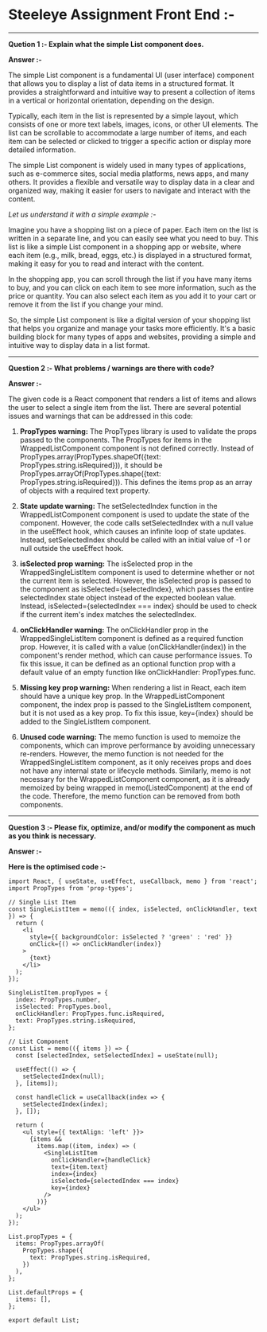 # Steeleye Assignment Front End :- 

-------------------------------------------------------------------------------------------------------------------------------------------------------------------------

**Quetion 1 :- Explain what the simple List component does.**

**Answer :-** 

The simple List component is a fundamental UI (user interface) component that allows you to display a list of data items in a structured format. It provides a straightforward and intuitive way to present a collection of items in a vertical or horizontal orientation, depending on the design.

Typically, each item in the list is represented by a simple layout, which consists of one or more text labels, images, icons, or other UI elements. The list can be scrollable to accommodate a large number of items, and each item can be selected or clicked to trigger a specific action or display more detailed information.

The simple List component is widely used in many types of applications, such as e-commerce sites, social media platforms, news apps, and many others. It provides a flexible and versatile way to display data in a clear and organized way, making it easier for users to navigate and interact with the content.

*Let us understand it with a simple example :-*

Imagine you have a shopping list on a piece of paper. Each item on the list is written in a separate line, and you can easily see what you need to buy. This list is like a simple List component in a shopping app or website, where each item (e.g., milk, bread, eggs, etc.) is displayed in a structured format, making it easy for you to read and interact with the content.

In the shopping app, you can scroll through the list if you have many items to buy, and you can click on each item to see more information, such as the price or quantity. You can also select each item as you add it to your cart or remove it from the list if you change your mind.

So, the simple List component is like a digital version of your shopping list that helps you organize and manage your tasks more efficiently. It's a basic building block for many types of apps and websites, providing a simple and intuitive way to display data in a list format.

-----------------------------------------------------------------------------------------------------------------------------------------------------------------------

**Question 2 :- What problems / warnings are there with code?**

**Answer :-** 

The given code is a React component that renders a list of items and allows the user to select a single item from the list. There are several potential issues and warnings that can be addressed in this code:

1. **PropTypes warning:** The PropTypes library is used to validate the props passed to the components. The PropTypes for items in the WrappedListComponent component      is not defined correctly. Instead of PropTypes.array(PropTypes.shapeOf({text: PropTypes.string.isRequired})), it should be PropTypes.arrayOf(PropTypes.shape({text:
   PropTypes.string.isRequired})). This defines the items prop as an array of objects with a required text property.

2. **State update warning:** The setSelectedIndex function in the WrappedListComponent component is used to update the state of the component. However, the code calls
   setSelectedIndex with a null value in the useEffect hook, which causes an infinite loop of state updates. Instead, setSelectedIndex should be called with an initial
   value of -1 or null outside the useEffect hook.

3. **isSelected prop warning:** The isSelected prop in the WrappedSingleListItem component is used to determine whether or not the current item is selected. However,      the isSelected prop is passed to the component as isSelected={selectedIndex}, which passes the entire selectedIndex state object instead of the expected boolean        value. Instead, isSelected={selectedIndex === index} should be used to check if the current item's index matches the selectedIndex.

4. **onClickHandler warning:** The onClickHandler prop in the WrappedSingleListItem component is defined as a required function prop. However, it is called with a        value (onClickHandler(index)) in the component's render method, which can cause performance issues. To fix this issue, it can be defined as an optional function        prop with a default value of an empty function like onClickHandler: PropTypes.func.

5. **Missing key prop warning:** When rendering a list in React, each item should have a unique key prop. In the WrappedListComponent component, the index prop is        passed to the SingleListItem component, but it is not used as a key prop. To fix this issue, key={index} should be added to the SingleListItem component.

6. **Unused code warning:** The memo function is used to memoize the components, which can improve performance by avoiding unnecessary re-renders. However, the memo
   function is not needed for the WrappedSingleListItem component, as it only receives props and does not have any internal state or lifecycle methods. Similarly, memo
   is not necessary for the WrappedListComponent component, as it is already memoized by being wrapped in memo(ListedComponent) at the end of the code. Therefore, the
   memo function can be removed from both components.

-----------------------------------------------------------------------------------------------------------------------------------------------------------------------

**Question 3 :- Please fix, optimize, and/or modify the component as much as you think is necessary.**

**Answer :-**

**Here is the optimised code :-**

```
import React, { useState, useEffect, useCallback, memo } from 'react';
import PropTypes from 'prop-types';

// Single List Item
const SingleListItem = memo(({ index, isSelected, onClickHandler, text }) => {
  return (
    <li
      style={{ backgroundColor: isSelected ? 'green' : 'red' }}
      onClick={() => onClickHandler(index)}
    >
      {text}
    </li>
  );
});

SingleListItem.propTypes = {
  index: PropTypes.number,
  isSelected: PropTypes.bool,
  onClickHandler: PropTypes.func.isRequired,
  text: PropTypes.string.isRequired,
};

// List Component
const List = memo(({ items }) => {
  const [selectedIndex, setSelectedIndex] = useState(null);

  useEffect(() => {
    setSelectedIndex(null);
  }, [items]);

  const handleClick = useCallback(index => {
    setSelectedIndex(index);
  }, []);

  return (
    <ul style={{ textAlign: 'left' }}>
      {items &&
        items.map((item, index) => (
          <SingleListItem
            onClickHandler={handleClick}
            text={item.text}
            index={index}
            isSelected={selectedIndex === index}
            key={index}
          />
        ))}
    </ul>
  );
});

List.propTypes = {
  items: PropTypes.arrayOf(
    PropTypes.shape({
      text: PropTypes.string.isRequired,
    })
  ),
};

List.defaultProps = {
  items: [],
};

export default List;
```
